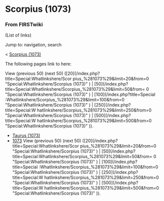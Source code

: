 # Scorpius (1073)

### From FIRSTwiki

(List of links)

Jump to: navigation, search

&lt; [Scorpius (1073)](/index.php?title=Scorpius_%281073%29&redirect=no
"Scorpius \(1073\)" )  

The following pages link to here:

View (previous 50) (next 50) ([20](/index.php?title=Special:Whatlinkshere/Scor
pius_%281073%29&limit=20&from=0 "Special:Whatlinkshere/Scorpius \(1073\)" ) | 
[50](/index.php?title=Special:Whatlinkshere/Scorpius_%281073%29&limit=50&from=
0 "Special:Whatlinkshere/Scorpius \(1073\)" ) | [100](/index.php?title=Special
:Whatlinkshere/Scorpius_%281073%29&limit=100&from=0
"Special:Whatlinkshere/Scorpius \(1073\)" ) | [250](/index.php?title=Special:W
hatlinkshere/Scorpius_%281073%29&limit=250&from=0
"Special:Whatlinkshere/Scorpius \(1073\)" ) | [500](/index.php?title=Special:W
hatlinkshere/Scorpius_%281073%29&limit=500&from=0
"Special:Whatlinkshere/Scorpius \(1073\)" )).

  * [Taurus (1073)](Taurus_%281073%29 "Taurus \(1073\)" )
  * [1073](1073 "1073" )
View (previous 50) (next 50) ([20](/index.php?title=Special:Whatlinkshere/Scor
pius_%281073%29&limit=20&from=0 "Special:Whatlinkshere/Scorpius \(1073\)" ) | 
[50](/index.php?title=Special:Whatlinkshere/Scorpius_%281073%29&limit=50&from=
0 "Special:Whatlinkshere/Scorpius \(1073\)" ) | [100](/index.php?title=Special
:Whatlinkshere/Scorpius_%281073%29&limit=100&from=0
"Special:Whatlinkshere/Scorpius \(1073\)" ) | [250](/index.php?title=Special:W
hatlinkshere/Scorpius_%281073%29&limit=250&from=0
"Special:Whatlinkshere/Scorpius \(1073\)" ) | [500](/index.php?title=Special:W
hatlinkshere/Scorpius_%281073%29&limit=500&from=0
"Special:Whatlinkshere/Scorpius \(1073\)" )).

